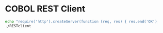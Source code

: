 COBOL REST Client
=================

```bash
echo "require('http').createServer(function (req, res) { res.end('OK'); }).listen(3000);" | node &
./RESTclient
```
